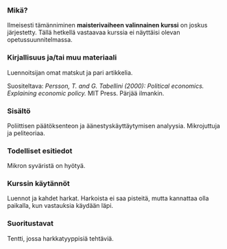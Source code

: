 ### Mikä?

Ilmeisesti tämänniminen **maisterivaiheen valinnainen kurssi** on joskus järjestetty. Tällä hetkellä vastaavaa kurssia ei näyttäisi olevan opetussuunnitelmassa.

### Kirjallisuus ja/tai muu materiaali

Luennoitsijan omat matskut ja pari artikkelia.

Suositeltava: _Persson, T. and G. Tabellini (2000): Political economics. Explaining economic policy._ MIT Press. Pärjää ilmankin.

### Sisältö

Poliittisen päätöksenteon ja äänestyskäyttäytymisen analyysia. Mikrojuttuja ja peliteoriaa.

### Todelliset esitiedot

Mikron syväristä on hyötyä.

### Kurssin käytännöt

Luennot ja kahdet harkat. Harkoista ei saa pisteitä, mutta kannattaa olla paikalla, kun vastauksia käydään läpi.

### Suoritustavat

Tentti, jossa harkkatyyppisiä tehtäviä.